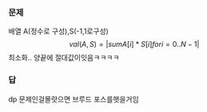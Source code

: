 ### 문제
배열 A(정수로 구성),S(-1,1로구성)
$$val(A,S) = |sum{ A[i]*S[i] for i = 0..N−1 }|$$
최소화.. 양끝에 절대값이잇음ㅋㅋㅋㅋ

### 답

dp 문제인걸몰랏으면 브루드 포스를햇을거임
